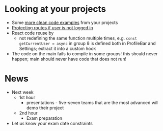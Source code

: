 # Looking at your projects
- Some [more clean code examples](More-Clean-Code.md)  from your projects
- [Protecting routes if user is not logged in](Lectures/Protecting-Routes-If-Not-Loggedin.md)
- React code reuse by
	- not redefining the same function multiple times, e.g. `const getCurrentUser = async` in group 6 is defined both in ProfileBar and Settings; extract it into a custom hook 
- The code on the main fails to compile in some groups! this should never happen; main should never have code that does not run!

# News
- Next week
	- 1st hour 
		- presentations - five-seven teams that are the most advanced will demo their project 
	- 2nd hour
		- Exam preparation
- Let us know your exam date constraints 


